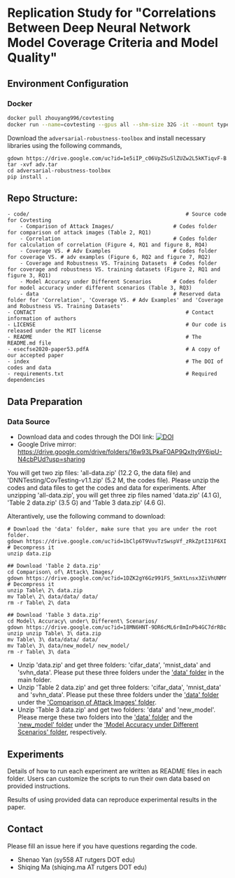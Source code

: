 # Replication Study for "Correlations Between Deep Neural Network Model Coverage Criteria and Model Quality"

## Environment Configuration
### Docker 
```bash
docker pull zhouyang996/covtesting
docker run --name=covtesting --gpus all --shm-size 32G -it --mount type=bind,src=path_to_covtesting_folder,dst=/workspace tensorflow/zhouyang996/covtesting
```

Download the `adversarial-robustness-toolbox` and install necessary libraries using the following commands,
```
gdown https://drive.google.com/uc?id=1e5iIP_c06VpZSuSlZUZw2L5kKTiqvF-B
tar -xvf adv.tar
cd adversarial-robustness-toolbox
pip install .
```

## Repo Structure:

```
- code/                                                  # Source code for Covtesting
	- Comparison of Attack Images/                   # Codes folder for comparison of attack images (Table 2, RQ1)
	- Correlation                                    # Codes folder for calculation of correlation (Figure 4, RQ1 and figure 8, RQ4)
	- Coverage VS. # Adv Examples                    # Codes folder for coverage VS. # adv examples (Figure 6, RQ2 and figure 7, RQ2)
	- Coverage and Robustness VS. Training Datasets  # Codes folder for coverage and robustness VS. training datasets (Figure 2, RQ1 and figure 3, RQ1)
	- Model Accuracy under Different Scenarios       # Codes folder for model accuracy under different scenarios (Table 3, RQ3)
	- data                                           # Reserved data folder for 'Correlation', 'Coverage VS. # Adv Examples' and 'Coverage and Robustness VS. Training Datasets'
- CONTACT                                                # Contact information of authors
- LICENSE                                                # Our code is released under the MIT license
- README                                                 # The README.md file
- esecfse2020-paper53.pdfA                               # A copy of our accepted paper
- index                                                  # The DOI of codes and data
- requirements.txt                                       # Required dependencies
```

## Data Preparation

### Data Source

* Download data and codes through the DOI link: <a href="https://doi.org/10.5281/zenodo.3908793"><img src="https://zenodo.org/badge/DOI/10.5281/zenodo.3908793.svg" alt="DOI"></a>
* Google Drive mirror: https://drive.google.com/drive/folders/16w93LPkaF0AP9QxIty9Y6ipU-N4cbPUd?usp=sharing

You will get two zip files: 'all-data.zip' (12.2 G, the data file) and 'DNNTesting/CovTesting-v1.1.zip' (5.2 M, the codes file). Please unzip the codes and data files to get the codes and data for experiments. After unzipping 'all-data.zip', you will get three zip files named 'data.zip' (4.1 G), 'Table 2 data.zip' (3.5 G) and 'Table 3 data.zip' (4.6 G).

Alterantively, use the following command to download:
```
# Download the 'data' folder, make sure that you are under the root folder.
gdown https://drive.google.com/uc?id=1bClp6T9VuvTzSwspVf_zRkZptI31F6XI
# Decompress it
unzip data.zip

## Download 'Table 2 data.zip' 
cd Comparison\ of\ Attack\ Images/
gdown https://drive.google.com/uc?id=1DZK2gY6Gz991FS_5mXtLnsx3ZiVhUNMY
# Decompress it
unzip Table\ 2\ data.zip 
mv Table\ 2\ data/data/ data/
rm -r Table\ 2\ data

## Download 'Table 3 data.zip'
cd Model\ Accuracy\ under\ Different\ Scenarios/
gdown https://drive.google.com/uc?id=18MN6HNT-9DR6cML6r8mInPb4GC7drRBc
unzip unzip Table\ 3\ data.zip
mv Table\ 3\ data/data/ data/
mv Table\ 3\ data/new_model/ new_model/
rm -r Table\ 3\ data
```


* Unzip 'data.zip' and get three folders: 'cifar_data', 'mnist_data' and 'svhn_data'. Please put these three folders under the ['data' folder](https://github.com/DNNTesting/CovTesting/tree/master/data) in the main folder. 
* Unzip 'Table 2 data.zip' and get three folders: 'cifar_data', 'mnist_data' and 'svhn_data'. Please put these three folders under the ['data' folder](https://github.com/DNNTesting/CovTesting/tree/master/Comparison%20of%20Attack%20Images/data) under the ['Comparison of Attack Images' folder](https://github.com/DNNTesting/CovTesting/tree/master/Comparison%20of%20Attack%20Images). 
* Unzip 'Table 3 data.zip' and get two folders: 'data' and 'new_model'. Please merge these two folders into the ['data' folder](https://github.com/DNNTesting/CovTesting/tree/master/Model%20Accuracy%20under%20Different%20Scenarios/data) and the ['new_model' folder](https://github.com/DNNTesting/CovTesting/tree/master/Model%20Accuracy%20under%20Different%20Scenarios/new_model) under the ['Model Accuracy under Different Scenarios' folder](https://github.com/DNNTesting/CovTesting/tree/master/Model%20Accuracy%20under%20Different%20Scenarios), respectively. 


## Experiments

Details of how to run each experiment are written as README files in each folder. Users can customize the scripts to run their own data based on provided instructions.

Results of using provided data can reproduce experimental results in the paper.






## Contact

Please fill an issue here if you have questions regarding the code.

* Shenao Yan (sy558 AT rutgers DOT edu)
* Shiqing Ma (shiqing.ma AT rutgers DOT edu)
